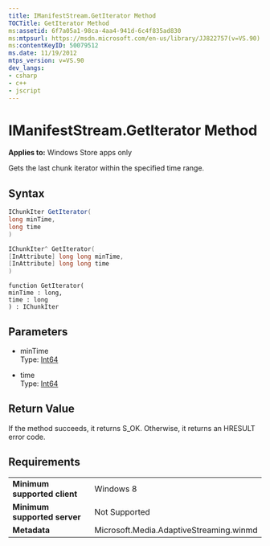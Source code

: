 ```yaml
---
title: IManifestStream.GetIterator Method
TOCTitle: GetIterator Method
ms:assetid: 6f7a05a1-98ca-4aa4-941d-6c4f835ad830
ms:mtpsurl: https://msdn.microsoft.com/en-us/library/JJ822757(v=VS.90)
ms:contentKeyID: 50079512
ms.date: 11/19/2012
mtps_version: v=VS.90
dev_langs:
- csharp
- c++
- jscript
---
```


# IManifestStream.GetIterator Method

**Applies to:** Windows Store apps only

Gets the last chunk iterator within the specified time range.

## Syntax

``` csharp
IChunkIter GetIterator(
long minTime,
long time
)
```

``` c++
IChunkIter^ GetIterator(
[InAttribute] long long minTime, 
[InAttribute] long long time
)
```

``` jscript
function GetIterator(
minTime : long, 
time : long
) : IChunkIter
```

## Parameters

  - minTime  
    Type: [Int64](https://msdn.microsoft.com/en-us/library/6yy583ek\(v=vs.90\))

  - time  
    Type: [Int64](https://msdn.microsoft.com/en-us/library/6yy583ek\(v=vs.90\))

## Return Value

If the method succeeds, it returns S\_OK. Otherwise, it returns an HRESULT error code.

## Requirements

|||
|--- |--- |
|**Minimum supported client**|Windows 8|
|**Minimum supported server**|Not Supported|
|**Metadata**|Microsoft.Media.AdaptiveStreaming.winmd|

